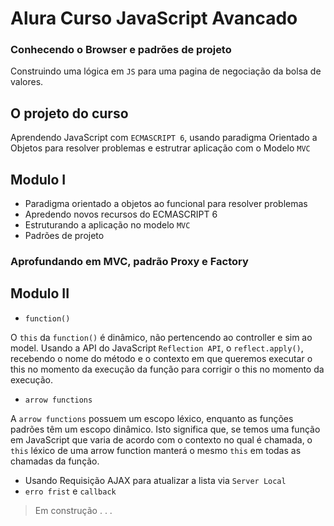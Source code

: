 # Alura Curso JavaScript Avancado

 ### Conhecendo o Browser e padrões de projeto
 Construindo uma lógica em `JS` para uma pagina de negociação da bolsa de valores.

 ## O projeto do curso
 Aprendendo JavaScript com `ECMASCRIPT 6`, usando paradigma Orientado a Objetos para resolver problemas e estrutrar aplicação com o Modelo `MVC`

## Modulo I
 - Paradigma orientado a objetos ao funcional para resolver problemas
 - Apredendo novos recursos do ECMASCRIPT 6
 - Estruturando a aplicação no modelo `MVC`
 - Padrões de projeto


 ### Aprofundando em MVC, padrão Proxy e Factory

## Modulo II
 - ``function()``
 
 O ``this`` da ``function()`` é dinâmico, não pertencendo ao controller e sim ao model. Usando a API do JavaScript ``Reflection API``, o ``reflect.apply()``, recebendo o nome do método e o contexto em que queremos executar o this no momento da execução da função para corrigir o this no momento da execução.
 
 - ``arrow functions``
 
 A ``arrow functions`` possuem um escopo léxico, enquanto as funções padrões têm um escopo dinâmico. Isto significa que, se temos uma função em JavaScript que varia de acordo com o contexto no qual é chamada, o ``this`` léxico de uma arrow function manterá o mesmo ``this`` em todas as chamadas da função. 

 - Usando Requisição AJAX para atualizar a lista via ``Server Local``
 - ``erro frist`` e ``callback``


> Em construção . .  .
